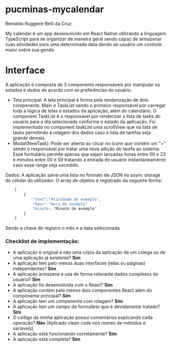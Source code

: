 # pucminas-mycalendar

Reinaldo Ruggiere Belli da Cruz

My calendar é um app desenvolvido em React Native utilizando a linguagem TypeScript para se organizar de maneira geral sendo capaz de armazenar suas atividades para uma determinada data dando ao usuário um controle maior sobre sua genda. 

# Interface

A aplicação é composta de 3 components responsáveis por manipular os estados e dados de acordo com as preferências do usuário. 

- Tela principal: A tela principal é forma pela renderização de dois components: Main e TaskList sendo o primeiro responsável por carregar toda a lógica de telas e estados da aplicação, além do calendário. O component TaskList é o responsável por renderizar a lista de tasks do usuário para o dia selecionado conforme o estado da aplicação. Foi implementado no component taskList uma scrollView que na lista de tasks permitindo a rolagem dos dados caso a lista de tarefas seja grande demais.
- Modal(NewTask): Pode ser aberto ao clicar no ícone que contém um "+" sendo o responsável por tratar uma nova adição de tarefa ao sistema. Esse formulário permite apenas que sejam lançadas horas entre 00 e 23 e minutos entre 00 e 59 tratando a entrada do usuário instantaneamente caso esse range seja excedido. 

Dados:
A aplicação salva uma lista no formato de JSON no async storage do celular do utilizador. O array de objetos é registrado da seguinte forma:
```ts
    [
        {
            "text":"Atividade de exemplo",
            "hour":"Hora de exemplo"
            "minute: "Minuto de exemplo"
        }
    ]
 ```
Sendo a chave do registro o mês e a data selecionada. 

<h3>Checklist de implementação: </h3> 

- A aplicação é original e não uma cópia da aplicação de um colega ou de uma aplicação já existente? **Sim**
- A aplicação tem pelo menos duas interfaces (telas ou páginas) independentes? **Sim**
- A aplicação armazena e usa de forma relevante dados complexos do usuário? **Sim**
- A aplicação foi desenvolvida com o React? **Sim**
- A aplicação contém pelo menos dois componentes React além do componente principal? **Sim**
- A aplicação tem um componente com rolagem? **Sim**
- A aplicação tem um campo de formulário que é devidamente tratado? **Sim**
- O código da minha aplicação possui comentários explicando cada operação? **Não** (Aplicado clean code nos nomes de métodos e variáveis)
- A aplicação está funcionando corretamente? **Sim**
- A aplicação está completa? **Sim**
